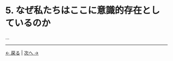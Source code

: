 # 5. なぜ私たちはここに意識的存在としているのか

...

---
<div class="navigation-links">
<a href="../04_意識の役割/" class="nav-link prev-link">← 戻る</a> | <a href="../06_私たちの本来の課題/" class="nav-link next-link">次へ →</a>
</div>

